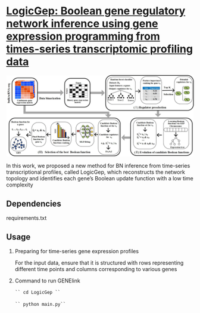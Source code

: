 # [LogicGep: Boolean gene regulatory network inference using gene expression programming from times-series transcriptomic profiling data](https://github.com/DZ-Z/LogicGep)

![Screenshot](Figure/Framwork.jpg)

In this work, we proposed a new method for BN inference from time-series transcriptional profiles, called LogicGep,
which reconstructs the network topology and identifies each gene’s Boolean update function with a low time
complexity

## Dependencies
requirements.txt
  
## Usage

1. Preparing  for  time-series gene expression profiles
   
   For the input data, ensure that it is structured with rows representing different time points and columns 
   corresponding to various genes
   
3. Command to run GENElink
 
       `` cd LogicGep ``
   
       `` python main.py``
